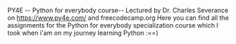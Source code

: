 PY4E -- Python for everybody course--
Lectured by Dr. Charles Severance on https://www.py4e.com/ and freecodecamp.org
Here you can find all the assignments for the Python for everybody specialization
course which I took when i'am on my journey learning Python :==)
